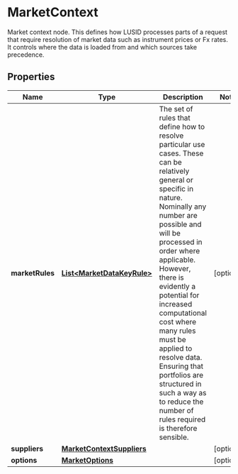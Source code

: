 

# MarketContext

Market context node. This defines how LUSID processes parts of a request that require resolution of market data such as instrument prices or  Fx rates. It controls where the data is loaded from and which sources take precedence.

## Properties

Name | Type | Description | Notes
------------ | ------------- | ------------- | -------------
**marketRules** | [**List&lt;MarketDataKeyRule&gt;**](MarketDataKeyRule.md) | The set of rules that define how to resolve particular use cases. These can be relatively general or specific in nature.  Nominally any number are possible and will be processed in order where applicable. However, there is evidently a potential  for increased computational cost where many rules must be applied to resolve data. Ensuring that portfolios are structured in  such a way as to reduce the number of rules required is therefore sensible. |  [optional]
**suppliers** | [**MarketContextSuppliers**](MarketContextSuppliers.md) |  |  [optional]
**options** | [**MarketOptions**](MarketOptions.md) |  |  [optional]



